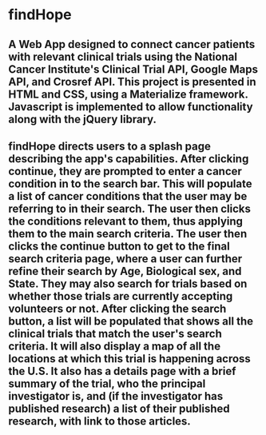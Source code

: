 # findHope

## A Web App designed to connect cancer patients with relevant clinical trials using the National Cancer Institute's Clinical Trial API, Google Maps API, and Crosref API. This project is presented in HTML and CSS, using a Materialize framework. Javascript is implemented to allow functionality along with the jQuery library.

## findHope directs users to a splash page describing the app's capabilities. After clicking continue, they are prompted to enter a cancer condition in to the search bar. This will populate a list of cancer conditions that the user may be referring to in their search. The user then clicks the conditions relevant to them, thus applying them to the main search criteria. The user then clicks the continue button to get to the final search criteria page, where a user can further refine their search by Age, Biological sex, and State. They may also search for trials based on whether those trials are currently accepting volunteers or not. After clicking the search button, a list will be populated that shows all the clinical trials that match the user's search criteria. It will also display a map of all the locations at which this trial is happening across the U.S. It also has a details page with a brief summary of the trial, who the principal investigator is, and (if the investigator has published research) a list of their published research, with link to those articles.
